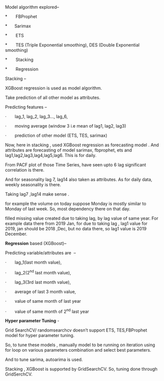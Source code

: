 ﻿Model algorithm explored– 

*       FBProphet

*      Sarimax

*       ETS 

*       TES (Triple Exponential smoothing), DES (Double Exponential smoothing)

*       Stacking 

*       Regression 



Stacking – 

XGBoost regression is used as model algorithm.

Take prediction of all other model as attributes.

Predicting features – 

·       lag\_1, lag\_2, lag\_3…, lag\_6,

·       moving average (window 3 i.e mean of lag1, lag2, lag3)

·       prediction of other model (ETS, TES, sarimax)             



Now, here in stacking , used XGBoost regression as forecasting model . And attributes are forecasting of model sarimax, fbprophet, ets and lag1,lag2,lag3,lag4,lag5,lag6. This is for daily. 

From PACF plot of those Time Series, have seen upto 6 lag significant correlation is there. 

And for seasonality lag 7, lag14 also taken as attributes. As for daily data, weekly seasonality is there.

Taking lag7 ,lag14 make sense . 

for example the volume on today suppose Monday is mostly similar to Monday of last week. So, most dependency there on that day. 



filled missing value created due to taking lag, by lag value of same year. For example data there from 2019 Jan, for due to taking lag , lag1 value for 2019, jan should be 2018 ,Dec, but no data there, so lag1 value is 2019 December. 





**Regression** based (XGBoost)– 

Predicting variable/attributes are  – 

·       lag\_1(last month value), 

·       lag\_2(2<sup>nd</sup> last month value),

·       lag\_3(3rd last month value),

·       average of last 3 month value,

·       value of same month of last year 

·       value of same month of 2<sup>nd</sup> last year 





**Hyper parameter Tuning** - 



Grid SearchCV/ randomsearchcv doesn’t support ETS, TES,FBProphet model for hyper parameter tuning. 

So, to tune these models , manually model to be running on iteration using for loop on various parameters combination and select best parameters. 

And to tune sarima, autoarima is used.

Stacking , XGBoost is supported by GridSearchCV. So, tuning done through GridSerchCV. 

